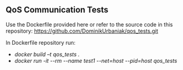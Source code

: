 ## QoS Communication Tests

Use the Dockerfile provided here or refer to the source code in this repository: https://github.com/DominikUrbaniak/qos_tests.git

In Dockerfile repository run:
- *docker build –t qos_tests .* 
- *docker run -it --rm --name test1 --net=host --pid=host qos_tests*

